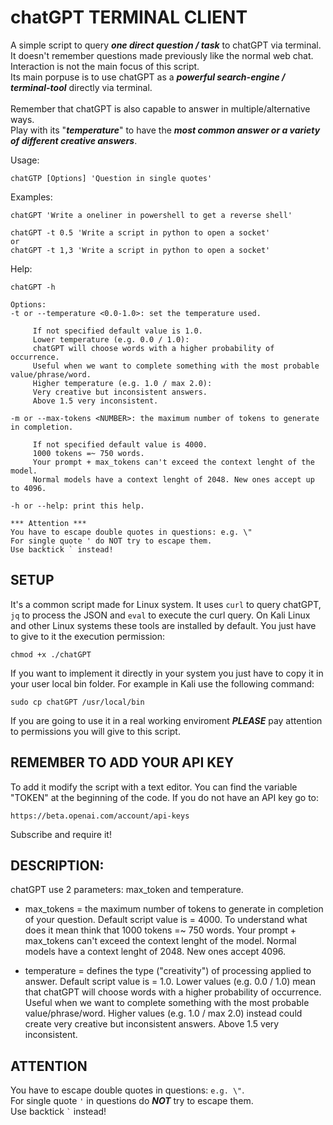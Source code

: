 # chatGPT TERMINAL CLIENT

A simple script to query ***one direct question / task*** to chatGPT via terminal.<br>
It doesn't remember questions made previously like the normal web chat.<br> 
Interaction is not the main focus of this script.<br>
Its main porpuse is to use chatGPT as a ***powerful search-engine / terminal-tool*** directly via terminal.<br>
<br>
Remember that chatGPT is also capable to answer in multiple/alternative ways.<br>
Play with its "***temperature***" to have the ***most common answer or a variety of different creative answers***.
<br>

Usage: 
```
chatGTP [Options] 'Question in single quotes'
```

Examples: 
```
chatGPT 'Write a oneliner in powershell to get a reverse shell'
```
```
chatGPT -t 0.5 'Write a script in python to open a socket'
or
chatGPT -t 1,3 'Write a script in python to open a socket'
```
Help:
```
chatGPT -h

Options:
-t or --temperature <0.0-1.0>: set the temperature used.

     If not specified default value is 1.0.
     Lower temperature (e.g. 0.0 / 1.0):
     chatGPT will choose words with a higher probability of occurrence.
     Useful when we want to complete something with the most probable value/phrase/word.
     Higher temperature (e.g. 1.0 / max 2.0):
     Very creative but inconsistent answers.
     Above 1.5 very inconsistent.

-m or --max-tokens <NUMBER>: the maximum number of tokens to generate in completion.

     If not specified default value is 4000.
     1000 tokens =~ 750 words.
     Your prompt + max_tokens can't exceed the context lenght of the model.
     Normal models have a context lenght of 2048. New ones accept up to 4096.

-h or --help: print this help.

*** Attention ***
You have to escape double quotes in questions: e.g. \"
For single quote ' do NOT try to escape them.
Use backtick ` instead!
```
## SETUP
It's a common script made for Linux system. It uses ```curl``` to query chatGPT, ```jq``` to process the JSON and ```eval``` to execute the curl query. On Kali Linux and other Linux systems these tools are installed by default. You just have to give to it the execution permission:
```
chmod +x ./chatGPT
```
If you want to implement it directly in your system you just have to copy it in your user local bin folder. For example in Kali use the following command:
```
sudo cp chatGPT /usr/local/bin
```
If you are going to use it in a real working enviroment ***PLEASE*** pay attention to permissions you will give to this script.

## REMEMBER TO ADD YOUR API KEY

To add it modify the script with a text editor.
You can find the variable "TOKEN" at the beginning of the code.
If you do not have an API key go to:
```
https://beta.openai.com/account/api-keys
```
Subscribe and require it!

## DESCRIPTION:

chatGPT use 2 parameters: max_token and temperature.

- max_tokens = the maximum number of tokens to generate in completion of your question.
               Default script value is = 4000.
               To understand what does it mean think that 1000 tokens =~ 750 words.
               Your prompt + max_tokens can't exceed the context lenght of the model.
               Normal models have a context lenght of 2048.
               New ones accept 4096.

- temperature = defines the type ("creativity") of processing applied to answer.
                Default script value is = 1.0. 
                Lower values (e.g. 0.0 / 1.0) mean that chatGPT will choose words with a higher probability of occurrence.
                Useful when we want to complete something with the most probable value/phrase/word. 
                Higher values (e.g. 1.0 / max 2.0) instead could create very creative but inconsistent answers.
                Above 1.5 very inconsistent.
                
## ATTENTION
You have to escape double quotes in questions: ``` e.g. \" ```.<br>
For single quote ``` ' ``` in questions do ***NOT*** try to escape them.<br>
Use backtick ``` ` ``` instead!
